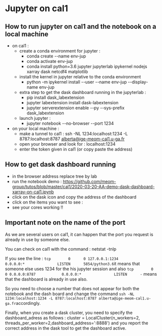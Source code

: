 # Jupyter on cal1

## How to run jupyter on cal1 and the notebook on a local machine

 - on cal1  :
   - create a conda environment for jupyter : 
      - conda create --name env-jup
      - conda activate env-jup
      - conda install python=3.6 jupyter jupyterlab ipykernel nodejs xarray dask netcdf4 matplotlib
   - install the kernel in jupyter relative to the conda environment
      - python -m ipykernel install --user --name env-jup --display-name env-jup
   - extra step to get the dask dashboard running in the jupyterlab :
      - pip install dask_labextension
      - jupyter labextension install dask-labextension
      - jupyter serverextension enable --py --sys-prefix dask_labextension
   - launch jupyter :
      - jupyter notebook --no-browser --port 1234
 - on your local machine :
   - make a tunnel to cal1 : ssh -NL 1234:localhost:1234 -L 8787:localhost:8787 alberta@ige-meom-cal1.u-ga.fr
   - open your browser and look for : localhost:1234
   - enter the token given in cal1 (or copy paste the address)
   
   
## How to get dask dashboard running

  - in the browser address replace tree by lab
  - run the notebook demo : https://github.com/meom-group/tutos/blob/master/cal1/2020-03-20-AA-demo-dask-dashboard-xarray-on-cal1.ipynb
  - click on the dask icon and copy the address of the dashboard
  - click on the items you want to see : 
  - see your cores working !!
  
  
## Important note on the name of the port

As we are several users on cal1, it can happen that the port you request is already in use by someone else.

You can check on cal1 with the command : netstat -tnlp

If you see the line : `tcp        0      0 127.0.0.1:1234          0.0.0.0:*               LISTEN      5854/python3.6`it means that someone else uses 1234 for the his jupyter session and also `tcp        0      0 0.0.0.0:8787            0.0.0.0:*               LISTEN      -` means that the dashboard is already in use also.

So you need to choose a number that does not appear for both the notebook and the dash board and change the command `ssh -NL 1234:localhost:1234 -L 8787:localhost:8787 alberta@ige-meom-cal1.u-ga.fr`accordingly.

Finally, when you create a dask cluster, you need to specify the dashboard_adress as follows : cluster = LocalCluster(n_workers=2, threads_per_worker=2,dashboard_address=':8888') and you report the correct address in the dask tool to get the dashboard active.
